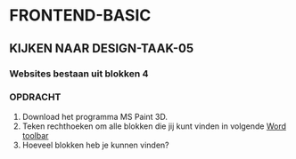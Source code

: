 # FRONTEND-BASIC

## KIJKEN NAAR DESIGN-TAAK-05

### Websites bestaan uit blokken 4

### OPDRACHT

1. Download het programma MS Paint 3D.
2. Teken rechthoeken om alle blokken die jij kunt vinden in volgende [Word toolbar](/02%20-%20Kijken%20naar%20design/taak05/images/toolbar.png)
3. Hoeveel blokken heb je kunnen vinden?


<!--- ------------ DIT COMMENTAAR LATEN STAAN AUB ------------
------------------ ------------------------------ ------------
------------------ eagle ref:77688930
------------------ ------------------------------ ------------
------------------ DIT COMMENTAAR LATEN STAAN AUB -------- -->